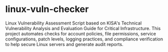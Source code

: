 # linux-vuln-checker
Linux Vulnerability Assessment Script based on KISA's Technical Vulnerability Analysis and Evaluation Guide for Critical Infrastructure. This project automates checks for account policies, file permissions, service configurations, patch levels, logging practices, and compliance verification to help secure Linux servers and generate audit reports.
